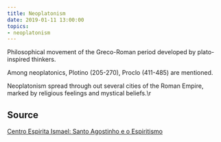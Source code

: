```yaml
---
title: Neoplatonism
date: 2019-01-11 13:00:00
topics:
- neoplatonism
---
```


Philosophical movement of the Greco-Roman period developed by 
plato-inspired thinkers. 

Among neoplatonics, Plotino (205-270), Proclo (411-485) are mentioned. 

Neoplatonism spread through out several cities of the Roman Empire, 
marked by religious feelings and mystical beliefs.\r

## Source
[Centro Espirita Ismael: Santo Agostinho e o Espiritismo](https://ceismael.com.br/filosofia/santo-agostinho-e-espiritismo.htm)

